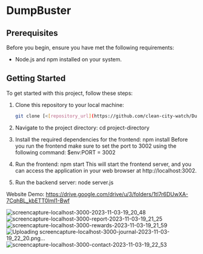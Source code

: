 # DumpBuster

## Prerequisites

Before you begin, ensure you have met the following requirements:

- Node.js and npm installed on your system.

## Getting Started

To get started with this project, follow these steps:

1. Clone this repository to your local machine:

   ```bash
   git clone [<[repository_url](https://github.com/clean-city-watch/DumpBuster_Website.git)>](https://github.com/clean-city-watch/DumpBuster_Website.git)
2. Navigate to the project directory:
   cd project-directory
3. Install the required dependencies for the frontend:
    npm install
Before you run the frontend make sure to set the port to 3002 using the following command:
  $env:PORT = 3002
5. Run the frontend:
   npm start
This will start the frontend server, and you can access the application in your web browser at http://localhost:3002.
6. Run the backend server:
   node server.js


Website Demo: https://drive.google.com/drive/u/3/folders/1tl7r6DUwXA-7CqhBL_kbETT0lml1-Bwf

![screencapture-localhost-3000-2023-11-03-19_20_48](https://github.com/clean-city-watch/DumpBuster_Website/assets/90612970/9f55d9a2-211d-4e62-849d-1fe082209b03)
![screencapture-localhost-3000-report-2023-11-03-19_21_25](https://github.com/clean-city-watch/DumpBuster_Website/assets/90612970/130b0c97-9a15-48eb-831d-c6594a36b1fc)
![screencapture-localhost-3000-rewards-2023-11-03-19_21_59](https://github.com/clean-city-watch/DumpBuster_Website/assets/90612970/97c5183f-188f-40fa-9944-c4a830478f77)
![Uploading screencapture-localhost-3000-journal-2023-11-03-19_22_20.png…]()
![screencapture-localhost-3000-contact-2023-11-03-19_22_53](https://github.com/clean-city-watch/DumpBuster_Website/assets/90612970/12d6fb97-0780-4066-a24d-249d2fdbc5be)
